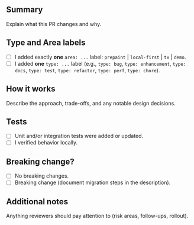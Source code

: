 ## Summary

Explain what this PR changes and why.

## Type and Area labels

- [ ] I added exactly **one** `area: ...` label: `prepaint` | `local-first` | `tx` | `demo`.
- [ ] I added **one** `type: ...` label (e.g., `type: bug`, `type: enhancement`, `type: docs`, `type: test`, `type: refactor`, `type: perf`, `type: chore`).

## How it works

Describe the approach, trade-offs, and any notable design decisions.

## Tests

- [ ] Unit and/or integration tests were added or updated.
- [ ] I verified behavior locally.

## Breaking change?

- [ ] No breaking changes.
- [ ] Breaking change (document migration steps in the description).

## Additional notes

Anything reviewers should pay attention to (risk areas, follow-ups, rollout).
